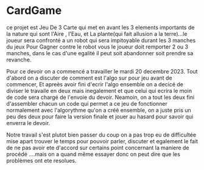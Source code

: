 # CardGame
ce projet est Jeu De 3 Carte qui met en avant les 3 elements importants de la nature qui sont l'Aire , l'Eau, et La plante(qui fait allusion a la terre)...le joueur sera confronté a un robot qui sera impitoyable durant les 3 manches du jeux
Pour Gagner contre le robot vous le joueur doit remporter 2 ou 3 manches, dans le cas d'une egalité il peut soit abandonner soit prendre sa revanche. 

Pour ce devoir on a commencé a travailler le mardi 20 decembre 2023.
Tout d'abord on a discuter de comment est l'algo sur pour jeu avant de commencer, Et apreès avoir fini d'ecrir l'algo ensemble on a decicé de diviser le travaile en deux mais inegalement et que celui qui ecrira le moin de code sera chargé de l'envoie du devoir.
Neamoin, on a tout les deux fini d'assembler chacun un code qui permet a ce jeu de fonctionner normalement avec l'algorythme qu'on a créé ensemble, on a juste pris un peu des deux pour faire la version finale et jouer au hasard pour savoir qui enverra le devoir.

Notre travail s'est plutot bien passer du coup on a pas trop eu de difficultée mise apart trouver le temps pour pouvoir parler, discuter et egalement le fait de ne pas avoir ete d'accord sur certains point concernant la maniere de procédé ....mais on a quand même essayer donc on peut dire que les problèmes ont ete resolues.
